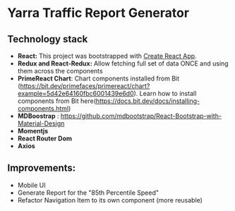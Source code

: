 # Yarra Traffic Report Generator

## Technology stack
- **React:** This project was bootstrapped with [Create React App](https://github.com/facebook/create-react-app).
- **Redux and React-Redux:** Allow fetching full set of data ONCE and using them across the components 
- **PrimeReact Chart**: Chart components installed from Bit (https://bit.dev/primefaces/primereact/chart?example=5d42e64160fbc6001439e6d0). Learn how to install components from Bit here(https://docs.bit.dev/docs/installing-components.html)
- **MDBoostrap** :  https://github.com/mdbootstrap/React-Bootstrap-with-Material-Design 
- **Momentjs**
- **React Router Dom**
- **Axios**

## Improvements:
- Mobile UI
- Generate Report for the "85th Percentile Speed"
- Refactor Navigation Item to its own component (more reusable)
